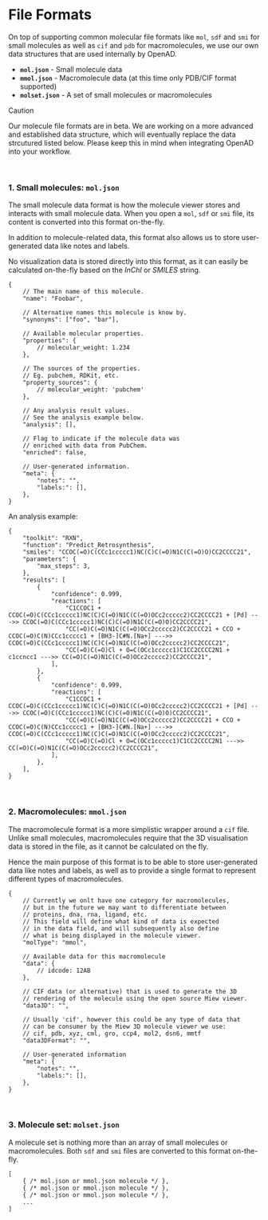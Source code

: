 # File Formats

On top of supporting common molecular file formats like `mol`, `sdf` and `smi` for small molecules as well as `cif` and `pdb` for macromolecules, we use our own data structures that are used internally by OpenAD.

-   **`mol.json`** - Small molecule data
-   **`mmol.json`** - Macromolecule data (at this time only PDB/CIF format supported)
-   **`molset.json`** - A set of small molecules or macromolecules

> [!CAUTION]
> Our molecule file formats are in beta. We are working on a more advanced and established data structure, which will eventually replace the data strcutured listed below. Please keep this in mind when integrating OpenAD into your workflow.

<br>

### 1. Small molecules: `mol.json`

The small molecule data format is how the molecule viewer stores and interacts with small molecule data. When you open a `mol`, `sdf` or `smi` file, its content is converted into this format on-the-fly.

In addition to molecule-related data, this format also allows us to store user-generated data like notes and labels.

No visualization data is stored directly into this format, as it can easily be calculated on-the-fly based on the _InChI_ or _SMILES_ string.

```jsonc
{
	// The main name of this molecule.
	"name": "Foobar",

	// Alternative names this molecule is know by.
	"synonyms": ["foo", "bar"],

	// Available molecular properties.
	"properties": {
		// molecular_weight: 1.234
	},

	// The sources of the properties.
	// Eg. pubchem, RDKit, etc.
	"property_sources": {
		// molecular_weight: 'pubchem'
	},

	// Any analysis result values.
	// See the analysis example below.
	"analysis": [],

	// Flag to indicate if the molecule data was
	// enriched with data from PubChem.
	"enriched": false,

	// User-generated information.
	"meta": {
		"notes": "",
		"labels:": [],
	},
}
```

An analysis example:

```jsonc
{
	"toolkit": "RXN",
	"function": "Predict_Retrosynthesis",
	"smiles": "CCOC(=O)C(CCc1ccccc1)NC(C)C(=O)N1C(C(=O)O)CC2CCCC21",
	"parameters": {
		"max_steps": 3,
	},
	"results": [
		{
			"confidence": 0.999,
			"reactions": [
				"C1CCOC1 + CCOC(=O)C(CCc1ccccc1)NC(C)C(=O)N1C(C(=O)OCc2ccccc2)CC2CCCC21 + [Pd] --->> CCOC(=O)C(CCc1ccccc1)NC(C)C(=O)N1C(C(=O)O)CC2CCCC21",
				"CC(=O)C(=O)N1C(C(=O)OCc2ccccc2)CC2CCCC21 + CCO + CCOC(=O)C(N)CCc1ccccc1 + [BH3-]C#N.[Na+] --->> CCOC(=O)C(CCc1ccccc1)NC(C)C(=O)N1C(C(=O)OCc2ccccc2)CC2CCCC21",
				"CC(=O)C(=O)Cl + O=C(OCc1ccccc1)C1CC2CCCC2N1 + c1ccncc1 --->> CC(=O)C(=O)N1C(C(=O)OCc2ccccc2)CC2CCCC21",
			],
		},
		{
			"confidence": 0.999,
			"reactions": [
				"C1CCOC1 + CCOC(=O)C(CCc1ccccc1)NC(C)C(=O)N1C(C(=O)OCc2ccccc2)CC2CCCC21 + [Pd] --->> CCOC(=O)C(CCc1ccccc1)NC(C)C(=O)N1C(C(=O)O)CC2CCCC21",
				"CC(=O)C(=O)N1C(C(=O)OCc2ccccc2)CC2CCCC21 + CCO + CCOC(=O)C(N)CCc1ccccc1 + [BH3-]C#N.[Na+] --->> CCOC(=O)C(CCc1ccccc1)NC(C)C(=O)N1C(C(=O)OCc2ccccc2)CC2CCCC21",
				"CC(=O)C(=O)Cl + O=C(OCc1ccccc1)C1CC2CCCC2N1 --->> CC(=O)C(=O)N1C(C(=O)OCc2ccccc2)CC2CCCC21",
			],
		},
	],
}
```

<br>

### 2. Macromolecules: `mmol.json`

The macromolecule format is a more simplistic wrapper around a `cif` file. Unlike small molecules, macromolecules require that the 3D visualisation data is stored in the file, as it cannot be calculated on the fly.

Hence the main purpose of this format is to be able to store user-generated data like notes and labels, as well as to provide a single format to represent different types of macromolecules.

```jsonc
{
	// Currently we onlt have one category for macromolecules,
	// but in the future we may want to differentiate between
	// proteins, dna, rna, ligand, etc.
	// This field will define what kind of data is expected
	// in the data field, and will subsequently also define
	// what is being displayed in the molecule viewer.
	"molType": "mmol",

	// Available data for this macromolecule
	"data": {
		// idcode: 12AB
	},

	// CIF data (or alternative) that is used to generate the 3D
	// rendering of the molecule using the open source Miew viewer.
	"data3D": "",

	// Usually 'cif', however this could be any type of data that
	// can be consumer by the Miew 3D molecule viewer we use:
	// cif, pdb, xyz, cml, gro, ccp4, mol2, dsn6, mmtf
	"data3DFormat": "",

	// User-generated information
	"meta": {
		"notes": "",
		"labels:": [],
	},
}
```

<br>

### 3. Molecule set: `molset.json`

A molecule set is nothing more than an array of small molecules or macromolecules. Both `sdf` and `smi` files are converted to this format on-the-fly.

```jsonc
[
    { /* mol.json or mmol.json molecule */ },
    { /* mol.json or mmol.json molecule */ },
    { /* mol.json or mmol.json molecule */ },
    ...
]
```
